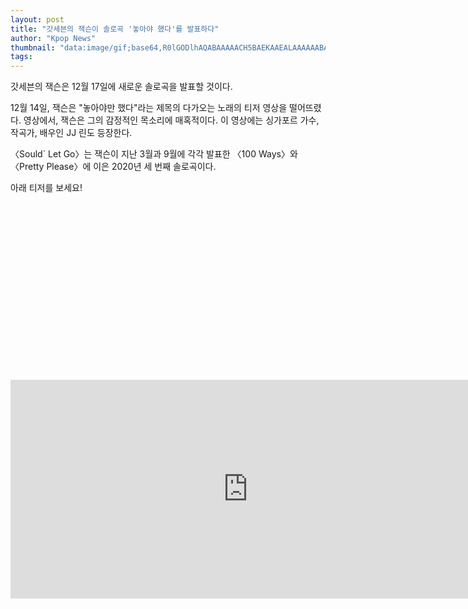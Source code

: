 ```yaml
---
layout: post
title: "갓세븐의 잭슨이 솔로곡 '놓아야 했다'를 발표하다"
author: "Kpop News"
thumbnail: "data:image/gif;base64,R0lGODlhAQABAAAAACH5BAEKAAEALAAAAAABAAEAAAICTAEAOw=="
tags: 
---
```



갓세븐의 잭슨은 12월 17일에 새로운 솔로곡을 발표할 것이다.

12월 14일, 잭슨은 "놓아야만 했다"라는 제목의 다가오는 노래의 티저 영상을 떨어뜨렸다. 영상에서, 잭슨은 그의 감정적인 목소리에 매혹적이다. 이 영상에는 싱가포르 가수, 작곡가, 배우인 JJ 린도 등장한다.

〈Sould` Let Go〉는 잭슨이 지난 3월과 9월에 각각 발표한 〈100 Ways〉와 〈Pretty Please〉에 이은 2020년 세 번째 솔로곡이다.

아래 티저를 보세요!


<div class="video_wrapper" style="padding-top: 56.25%;">
    <iframe width="760" height="350" frameborder="0" allow="accelerometer; autoplay; clipboard-write; encrypted-media; gyroscope; picture-in-picture" allowfullscreen="" class="lazyload" src="https://www.facebook.com/plugins/video.php?href=https%3A%2F%2Fwww.facebook.com%2FGOT7Official%2Fvideos%2F667787243908974%2F&show_text=0&width=560"></iframe>
</div>
